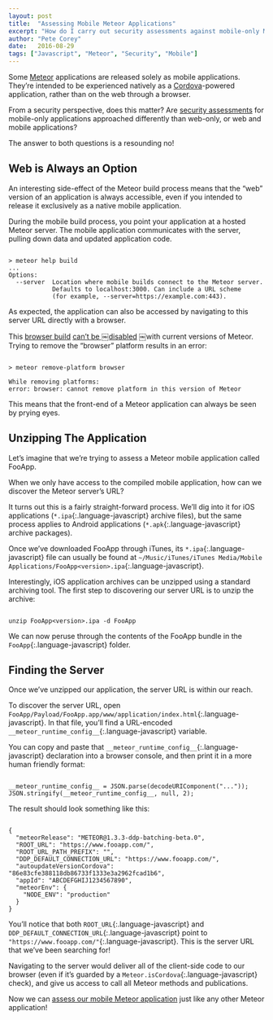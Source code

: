 ```yaml
---
layout: post
title:  "Assessing Mobile Meteor Applications"
excerpt: "How do I carry out security assessments against mobile-only Meteor applications? The same way I carry out any other security assessment!"
author: "Pete Corey"
date:   2016-08-29
tags: ["Javascript", "Meteor", "Security", "Mobile"]
---
```


Some [Meteor](https://www.meteor.com/) applications are released solely as mobile applications. They’re intended to be experienced natively as a [Cordova](https://cordova.apache.org/)-powered application, rather than on the web through a browser.

From a security perspective, does this matter? Are [security assessments](http://www.east5th.co/blog/2016/05/30/anatomy-of-an-assessment/) for mobile-only applications approached differently than web-only, or web and mobile applications?

The answer to both questions is a resounding no!

## Web is Always an Option

An interesting side-effect of the Meteor build process means that the “web” version of an application is always accessible, even if you intended to release it exclusively as a native mobile application.

During the mobile build process, you point your application at a hosted Meteor server. The mobile application communicates with the server, pulling down data and updated application code.

<pre class='language-bash'><code class='language-bash'>
> meteor help build
...
Options:
  --server  Location where mobile builds connect to the Meteor server.
            Defaults to localhost:3000. Can include a URL scheme
            (for example, --server=https://example.com:443).
</code></pre>

As expected, the application can also be accessed by navigating to this server URL directly with a browser.

This [browser build](https://github.com/meteor/meteor/blob/05f65f9b2180efa6293289393e4fa0e3b1efa3a9/tools/project-context.js#L1133) [can’t be ￼disabled](https://github.com/meteor/meteor/blob/be986fd70926c9dd8eff6d8866205f236c8562c4/tools/cli/commands-cordova.js#L94-L99) ￼with current versions of Meteor. Trying to remove the “browser” platform results in an error:

<pre class='language-bash'><code class='language-bash'>
> meteor remove-platform browser

While removing platforms:
error: browser: cannot remove platform in this version of Meteor
</code></pre>

This means that the front-end of a Meteor application can always be seen by prying eyes.

## Unzipping The Application

Let’s imagine that we’re trying to assess a Meteor mobile application called FooApp.

When we only have access to the compiled mobile application, how can we discover the Meteor server’s URL?

It turns out this is a fairly straight-forward process. We’ll dig into it for iOS applications (`*.ipa`{:.language-javascript} archive files), but the same process applies to Android applications (`*.apk`{:.language-javascript} archive packages).

Once we’ve downloaded FooApp through iTunes, its `*.ipa`{:.language-javascript} file can usually be found at `~/Music/iTunes/iTunes Media/Mobile Applications/FooApp<version>.ipa`{:.language-javascript}.

Interestingly, iOS application archives can be unzipped using a standard archiving tool. The first step to discovering our server URL is to unzip the archive:

<pre class='language-bash'><code class='language-bash'>
unzip FooApp&lt;version&gt;.ipa -d FooApp
</code></pre>

We can now peruse through the contents of the FooApp bundle in the `FooApp`{:.language-javascript} folder.

## Finding the Server

Once we’ve unzipped our application, the server URL is within our reach.

To discover the server URL, open `FooApp/Payload/FooApp.app/www/application/index.html`{:.language-javascript}. In that file, you’ll find a URL-encoded `__meteor_runtime_config__`{:.language-javascript} variable.

You can copy and paste that `__meteor_runtime_config__`{:.language-javascript} declaration into a browser console, and then print it in a more human friendly format:

<pre class='language-javascript'><code class='language-javascript'>
__meteor_runtime_config__ = JSON.parse(decodeURIComponent("..."));
JSON.stringify(__meteor_runtime_config__, null, 2);
</code></pre>

The result should look something like this:

<pre class='language-javascript'><code class='language-javascript'>
{
  "meteorRelease": "METEOR@1.3.3-ddp-batching-beta.0",
  "ROOT_URL": "https://www.fooapp.com/",
  "ROOT_URL_PATH_PREFIX": "",
  "DDP_DEFAULT_CONNECTION_URL": "https://www.fooapp.com/",
  "autoupdateVersionCordova": "86e83cfe388118db86733f1333e3a2962fcad1b6",
  "appId": "ABCDEFGHIJ1234567890",
  "meteorEnv": {
    "NODE_ENV": "production"
  }
}
</code></pre>

You’ll notice that both `ROOT_URL`{:.language-javascript} and `DDP_DEFAULT_CONNECTION_URL`{:.language-javascript} point to `"https://www.fooapp.com/"`{:.language-javascript}. This is the server URL that we’ve been searching for!

Navigating to the server would deliver all of the client-side code to our browser (even if it’s guarded by a `Meteor.isCordova`{:.language-javascript} check), and give us access to call all Meteor methods and publications.

Now we can [assess our mobile Meteor application](http://www.east5th.co/blog/2016/05/30/anatomy-of-an-assessment/) just like any other Meteor application!
